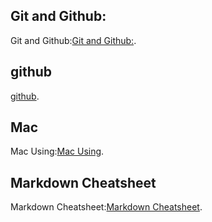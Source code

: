 ## Git and Github:
Git and Github:[Git and Github:](https://github.com/GlennOu66304/Data-Sciences-in-R/blob/R-Learning/3.github_Using/Folder%20and%20file.md).  
## github
[github](https://github.com/GlennOu66304/Data-Sciences-in-R/blob/R-Learning/3.github_Using/github.md).   

## Mac
Mac Using:[Mac Using](https://github.com/GlennOu66304/Data-Sciences-in-R/blob/R-Learning/3.github_Using/Mac%20Using.md).   


## Markdown Cheatsheet
Markdown Cheatsheet:[Markdown Cheatsheet](https://github.com/GlennOu66304/Data-Sciences-in-R/blob/R-Learning/3.github_Using/Markdown%20Cheatsheet.md).  

